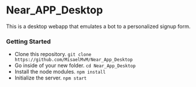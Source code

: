 # Near_APP_Desktop

This is a desktop webapp that emulates a bot to a personalized signup form.

### Getting Started

- Clone this repository.  `git clone https://github.com/MisaelMvM/Near_App_Desktop`
- Go inside of your new folder.  `cd Near_App_Desktop`
- Install the node modules.  `npm install`
- Initialize the server.  `npm start`
